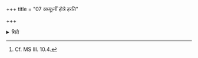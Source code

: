 +++
title = "07 अध्यूध्नीं होत्रे हरति"

+++

<details><summary>थिते</summary>

7. He brings the testis with penis to the Hotr̥.[^1]   


[^1]: Cf. MS III. 10.4.
</details>
